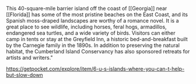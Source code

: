 This 40-square-mile barrier island off the coast of [[Georgia]] near [[Florida]] has some of the most pristine beaches on the East Coast, and its Spanish moss-draped landscapes are worthy of a romance novel. It is a great place to see wildlife, including horses, feral hogs, armadillos, endangered sea turtles, and a wide variety of birds. Visitors can either camp in tents or stay at the Greyfield Inn, a historic bed-and-breakfast built by the Carnegie family in the 1890s. In addition to preserving the natural habitat, the Cumberland Island Conservancy has also sponsored retreats for artists and writers."

 https://getpocket.com/explore/item/6-u-s-islands-where-you-can-t-help-but-slow-down